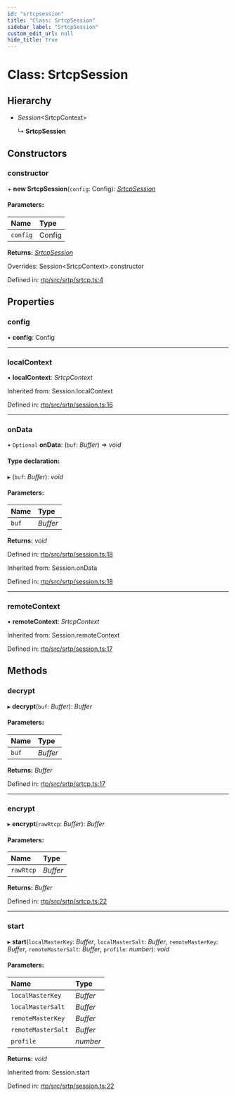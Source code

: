 ```yaml
---
id: "srtcpsession"
title: "Class: SrtcpSession"
sidebar_label: "SrtcpSession"
custom_edit_url: null
hide_title: true
---
```


# Class: SrtcpSession

## Hierarchy

* *Session*<SrtcpContext\>

  ↳ **SrtcpSession**

## Constructors

### constructor

\+ **new SrtcpSession**(`config`: Config): [*SrtcpSession*](srtcpsession.md)

#### Parameters:

Name | Type |
:------ | :------ |
`config` | Config |

**Returns:** [*SrtcpSession*](srtcpsession.md)

Overrides: Session&lt;SrtcpContext&gt;.constructor

Defined in: [rtp/src/srtp/srtcp.ts:4](https://github.com/shinyoshiaki/werift-webrtc/blob/8232339/packages/rtp/src/srtp/srtcp.ts#L4)

## Properties

### config

• **config**: Config

___

### localContext

• **localContext**: *SrtcpContext*

Inherited from: Session.localContext

Defined in: [rtp/src/srtp/session.ts:16](https://github.com/shinyoshiaki/werift-webrtc/blob/8232339/packages/rtp/src/srtp/session.ts#L16)

___

### onData

• `Optional` **onData**: (`buf`: *Buffer*) => *void*

#### Type declaration:

▸ (`buf`: *Buffer*): *void*

#### Parameters:

Name | Type |
:------ | :------ |
`buf` | *Buffer* |

**Returns:** *void*

Defined in: [rtp/src/srtp/session.ts:18](https://github.com/shinyoshiaki/werift-webrtc/blob/8232339/packages/rtp/src/srtp/session.ts#L18)

Inherited from: Session.onData

Defined in: [rtp/src/srtp/session.ts:18](https://github.com/shinyoshiaki/werift-webrtc/blob/8232339/packages/rtp/src/srtp/session.ts#L18)

___

### remoteContext

• **remoteContext**: *SrtcpContext*

Inherited from: Session.remoteContext

Defined in: [rtp/src/srtp/session.ts:17](https://github.com/shinyoshiaki/werift-webrtc/blob/8232339/packages/rtp/src/srtp/session.ts#L17)

## Methods

### decrypt

▸ **decrypt**(`buf`: *Buffer*): *Buffer*

#### Parameters:

Name | Type |
:------ | :------ |
`buf` | *Buffer* |

**Returns:** *Buffer*

Defined in: [rtp/src/srtp/srtcp.ts:17](https://github.com/shinyoshiaki/werift-webrtc/blob/8232339/packages/rtp/src/srtp/srtcp.ts#L17)

___

### encrypt

▸ **encrypt**(`rawRtcp`: *Buffer*): *Buffer*

#### Parameters:

Name | Type |
:------ | :------ |
`rawRtcp` | *Buffer* |

**Returns:** *Buffer*

Defined in: [rtp/src/srtp/srtcp.ts:22](https://github.com/shinyoshiaki/werift-webrtc/blob/8232339/packages/rtp/src/srtp/srtcp.ts#L22)

___

### start

▸ **start**(`localMasterKey`: *Buffer*, `localMasterSalt`: *Buffer*, `remoteMasterKey`: *Buffer*, `remoteMasterSalt`: *Buffer*, `profile`: *number*): *void*

#### Parameters:

Name | Type |
:------ | :------ |
`localMasterKey` | *Buffer* |
`localMasterSalt` | *Buffer* |
`remoteMasterKey` | *Buffer* |
`remoteMasterSalt` | *Buffer* |
`profile` | *number* |

**Returns:** *void*

Inherited from: Session.start

Defined in: [rtp/src/srtp/session.ts:22](https://github.com/shinyoshiaki/werift-webrtc/blob/8232339/packages/rtp/src/srtp/session.ts#L22)

